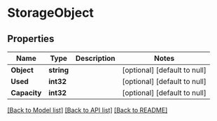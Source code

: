 # StorageObject

## Properties
Name | Type | Description | Notes
------------ | ------------- | ------------- | -------------
**Object** | **string** |  | [optional] [default to null]
**Used** | **int32** |  | [optional] [default to null]
**Capacity** | **int32** |  | [optional] [default to null]

[[Back to Model list]](../README.md#documentation-for-models) [[Back to API list]](../README.md#documentation-for-api-endpoints) [[Back to README]](../README.md)


